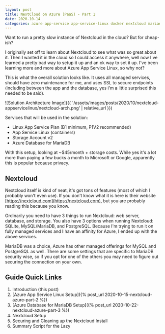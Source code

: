 ```yaml
---
layout: post
title: NextCloud on Azure (PaaS) - Part 1
date: 2020-10-14
categories: azure app-service app-service-linux docker nextcloud mariadb
---
```


Want to run a pretty slow instance of Nextcloud in the cloud? But for cheap-ish?

I originally set off to learn about Nextcloud to see what was so great about it.  Then I wanted it in the cloud so I could access it anywhere, well now I've learned a pretty bad way to setup it up and an ok way to set it up.  I've been learning more and more about Azure App Service Linux, so why not?

This is what the overall solution looks like.  It uses all managed services, should have zero maintenance for me, and uses SSL to secure endpoints (including between the app and the database, yes i'm a little surprised this needed to be said).

![Solution Architecture Image]({{ '/assets/images/posts/2020/10/nextcloud-appservicelinux/nextcloud-arch.png' | relative_url }})

Services that will be used in the solution:
- Linux App Service Plan (B1 minimum, P1V2 recommended)
- App Service Linux (containers)
- Storage Account v2
- Azure Database for MariaDB

With this setup, looking at ~$45/month + storage costs.  While yes it's a lot more than paying a few bucks a month to Microsoft or Google, apparently this is popular because privacy.

## Nextcloud

Nextcloud itself is kind of neat, it's got tons of features (most of which I probably won't even use).  If you don't know what it is here is their website [https://nextcloud.com](https://nextcloud.com), but you are probably reading this because you know.

Ordinarily you need to have 3 things to run Nextcloud: web server, database, and storage.  You also have 3 options when running Nextcloud: SQLite, MySQL/MariaDB, and PostgreSQL.  Because I'm trying to run it on fully managed services and I have an affinity for Azure, I ended up with the above services.  

MariaDB was a choice, Azure has other managed offerings for MySQL and PostgreSQL as well.  There are some settings that are specific to MariaDB security wise, so if you opt for one of the others you may need to figure out securing the connection on your own.

## Guide Quick Links

1. Introduction (this post)
1. [Azure App Service Linux Setup]({% post_url 2020-10-15-nextcloud-azure-part-2 %})
1. [Azure Database for MariaDB Setup]({% post_url 2020-10-22-nextcloud-azure-part-3 %})
1. Nextcloud Setup
1. Securing and Cleaning up the Nextcloud Install
1. Summary Script for the Lazy